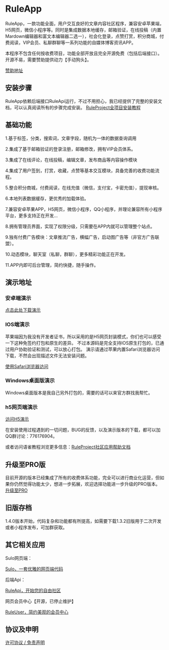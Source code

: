 # RuleApp

RuleApp，一款功能全面，用户交互良好的文章内容社区程序，兼容安卓苹果端，H5网页，微信小程序等。同时是集成数据本地缓存，邮箱验证，在线投稿（内置Mardown编辑器和富文本编辑器二选一），社会化登录，点赞打赏，积分商城，付费阅读，VIP会员、私聊群聊等一系列功能的自媒体博客资讯APP。

本程序不包含任何按收费项目，功能全部开放且完全开源免费（包括后端接口）。开源不易，需要赞助提供动力【手动狗头】。


[赞助地址](https://www.ruletree.club/sponsor.html)


## 安装步骤

RuleApp依赖后端接口RuleApi运行，不过不用担心，我已经提供了完整的安装文档，可以认真阅读所有的步骤完成安装。
[RuleProject全项目安装教程](https://www.yuque.com/buxia97/ruleproject)


## 基础功能

1.基于标签，分类，搜索词，文章字段，随机为一体的数据查询调用

2.集成了基于邮箱验证的登录注册，邮箱修改，拥有VIP会员体系。

3.集成了在线评论，在线投稿，编辑文章，发布商品等内容操作模块

4.集成了用户签到，打赏，收藏，点赞等基本交互模块，具备完善的收费功能流程。

5.整合积分商城，付费阅读，在线充值（微信，支付宝，卡密充值），提现审核。

6.本地列表数据缓存，更优秀的加载体验。

7.兼容安卓苹果APP，H5网页，微信小程序，QQ小程序，并理论兼容所有小程序平台，更多支持正在开发...

8.拥有管理员界面，实现了权限分级，只需要在APP内就可以管理整个站点。

9.独有付费广告模块：文章推流广告，横幅广告，启动图广告等（非官方广告联盟）。

10.动态模块，聊天室（私聊，群聊），更多精彩功能正在开发。

11.APP内即可后台管理，简约快捷，随手操作。

## 演示地址

### 安卓端演示

[点击此处下载演示](https://www.pgyer.com/J9bd)

### IOS端演示

苹果端因为我没有开发者证书，所以采用的是H5网页封装模式，你们也可以感受一下这种免签约打包和原生的差异。
不过本源码是完全支持IOS原生打包的，已通过用户协助验证和测试，可以放心打包。
演示请通过苹果内置Safari浏览器访问下载，不然会出现描述文件无法安装问题。

[使用Safari浏览器访问](https://www.ruletree.club/h5/ruletree.mobileconfig)

### Windows桌面版演示

Windows桌面版本是我自己另外打包的，需要的话可以来官方群找我帮忙。

### h5网页端演示

[访问H5演示](https://www.ruletree.club/h5)

在安装使用过程遇到的一切问题，BUG的反馈，以及演示版本的下载，都可以加QQ群讨论：776176904。

或者访问语雀教程浏览更多信息：[RuleProject社区应用帮助文档](https://www.yuque.com/buxia97/ruleproject)


## 升级至PRO版

目前开源的版本已经集成了所有的收费体系功能，完全可以进行商业化运营，但如果你仍然觉得功能太少，想进一步拓展，欢迎选择功能进一步升级的PRO版本。
[升级至PRO](https://www.yuque.com/buxia97/ruleproject/xychnh7yxu2o4ere)

## 旧版存档

1.4.0版本开始，代码复杂和功能都有所提高，如需要下载1.3.2旧版用于二次开发或者小程序发布，可加群获取。


## 其它相关应用

Sulo网页端：

[Sulo，一套优雅的网页端代码](https://www.yuque.com/buxia97/ruleproject/srh04hgb07uacw92)

后端Api：

[RuleApi，开始您的自由社区](https://www.yuque.com/buxia97/ruleproject/fa8twrdfqawesuyg)

网页会员中心【开源，已停止维护】

[RuleUser，简约美观的会员中心](https://www.yuque.com/buxia97/ruleproject/lg82p72mawqmst1e)


## 协议及申明

[许可协议 / 免责声明](https://www.yuque.com/buxia97/ruleproject/gm1pzr6h0e1eqvvc)

